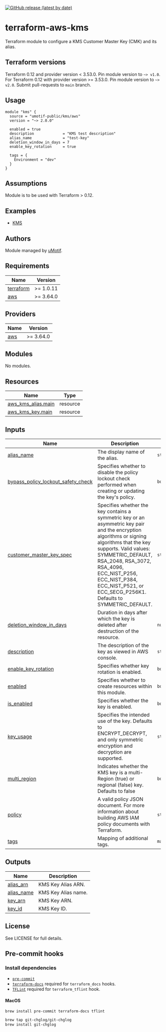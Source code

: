 [![GitHub release (latest by date)](https://img.shields.io/github/v/release/umotif-public/terraform-aws-kms)](https://github.com/umotif-public/terraform-aws-kms/releases/latest)

# terraform-aws-kms

Terraform module to configure a KMS Customer Master Key (CMK) and its alias.

## Terraform versions

Terraform 0.12 and provider version < 3.53.0. Pin module version to `~> v1.0`.
For Terraform 0.12 with provider version >= 3.53.0. Pin module version to `~> v2.0`. Submit pull-requests to `main` branch.

## Usage

```hcl
module "kms" {
  source = "umotif-public/kms/aws"
  version = "~> 2.0.0"

  enabled = true
  description             = "KMS test description"
  alias_name              = "test-key"
  deletion_window_in_days = 7
  enable_key_rotation     = true

  tags = {
    Environment = "dev"
  }
}
```

## Assumptions

Module is to be used with Terraform > 0.12.

## Examples

* [KMS](https://github.com/umotif-public/terraform-aws-kms/tree/main/examples/core)

## Authors

Module managed by [uMotif](https://github.com/umotif-public/).

<!-- BEGINNING OF PRE-COMMIT-TERRAFORM DOCS HOOK -->
## Requirements

| Name | Version |
|------|---------|
| <a name="requirement_terraform"></a> [terraform](#requirement\_terraform) | >= 1.0.11 |
| <a name="requirement_aws"></a> [aws](#requirement\_aws) | >= 3.64.0 |

## Providers

| Name | Version |
|------|---------|
| <a name="provider_aws"></a> [aws](#provider\_aws) | >= 3.64.0 |

## Modules

No modules.

## Resources

| Name | Type |
|------|------|
| [aws_kms_alias.main](https://registry.terraform.io/providers/hashicorp/aws/latest/docs/resources/kms_alias) | resource |
| [aws_kms_key.main](https://registry.terraform.io/providers/hashicorp/aws/latest/docs/resources/kms_key) | resource |

## Inputs

| Name | Description | Type | Default | Required |
|------|-------------|------|---------|:--------:|
| <a name="input_alias_name"></a> [alias\_name](#input\_alias\_name) | The display name of the alias. | `string` | n/a | yes |
| <a name="input_bypass_policy_lockout_safety_check"></a> [bypass\_policy\_lockout\_safety\_check](#input\_bypass\_policy\_lockout\_safety\_check) | Specifies whether to disable the policy lockout check performed when creating or updating the key's policy. | `bool` | `false` | no |
| <a name="input_customer_master_key_spec"></a> [customer\_master\_key\_spec](#input\_customer\_master\_key\_spec) | Specifies whether the key contains a symmetric key or an asymmetric key pair and the encryption algorithms or signing algorithms that the key supports. Valid values: SYMMETRIC\_DEFAULT, RSA\_2048, RSA\_3072, RSA\_4096, ECC\_NIST\_P256, ECC\_NIST\_P384, ECC\_NIST\_P521, or ECC\_SECG\_P256K1. Defaults to SYMMETRIC\_DEFAULT. | `string` | `"SYMMETRIC_DEFAULT"` | no |
| <a name="input_deletion_window_in_days"></a> [deletion\_window\_in\_days](#input\_deletion\_window\_in\_days) | Duration in days after which the key is deleted after destruction of the resource. | `number` | `10` | no |
| <a name="input_description"></a> [description](#input\_description) | The description of the key as viewed in AWS console. | `string` | `"Parameter Store KMS master key"` | no |
| <a name="input_enable_key_rotation"></a> [enable\_key\_rotation](#input\_enable\_key\_rotation) | Specifies whether key rotation is enabled. | `bool` | `true` | no |
| <a name="input_enabled"></a> [enabled](#input\_enabled) | Specifies whether to create resources within this module. | `bool` | `true` | no |
| <a name="input_is_enabled"></a> [is\_enabled](#input\_is\_enabled) | Specifies whether the key is enabled. | `bool` | `true` | no |
| <a name="input_key_usage"></a> [key\_usage](#input\_key\_usage) | Specifies the intended use of the key. Defaults to ENCRYPT\_DECRYPT, and only symmetric encryption and decryption are supported. | `string` | `"ENCRYPT_DECRYPT"` | no |
| <a name="input_multi_region"></a> [multi\_region](#input\_multi\_region) | Indicates whether the KMS key is a multi-Region (true) or regional (false) key. Defaults to false | `bool` | `false` | no |
| <a name="input_policy"></a> [policy](#input\_policy) | A valid policy JSON document. For more information about building AWS IAM policy documents with Terraform. | `string` | `""` | no |
| <a name="input_tags"></a> [tags](#input\_tags) | Mapping of additional tags. | `map(string)` | `{}` | no |

## Outputs

| Name | Description |
|------|-------------|
| <a name="output_alias_arn"></a> [alias\_arn](#output\_alias\_arn) | KMS Key Alias ARN. |
| <a name="output_alias_name"></a> [alias\_name](#output\_alias\_name) | KMS Key Alias name. |
| <a name="output_key_arn"></a> [key\_arn](#output\_key\_arn) | KMS Key ARN. |
| <a name="output_key_id"></a> [key\_id](#output\_key\_id) | KMS Key ID. |
<!-- END OF PRE-COMMIT-TERRAFORM DOCS HOOK -->

## License

See LICENSE for full details.

## Pre-commit hooks

### Install dependencies

* [`pre-commit`](https://pre-commit.com/#install)
* [`terraform-docs`](https://github.com/segmentio/terraform-docs) required for `terraform_docs` hooks.
* [`TFLint`](https://github.com/terraform-linters/tflint) required for `terraform_tflint` hook.

#### MacOS

```bash
brew install pre-commit terraform-docs tflint

brew tap git-chglog/git-chglog
brew install git-chglog
```
